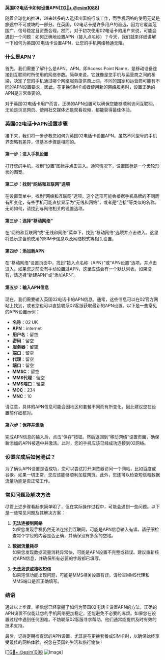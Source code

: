 **英国02电话卡如何设置APN[[TG💪+ @esim1088](https://t.me/s/esim1088)]**

随着全球化的推进，越来越多的人选择出国旅行或工作，而手机网络的使用无疑是旅途中不可或缺的一部分。在英国，02电话卡是许多用户的首选，因为它覆盖范围广、信号稳定且资费合理。然而，对于初次使用02电话卡的用户来说，可能会遇到一个问题：如何正确地设置APN（接入点名称）？今天，我们就来详细讲解一下如何为英国02电话卡设置APN，让您的手机网络畅通无阻。

### 什么是APN？

首先，我们需要了解什么是APN。APN，即Access Point Name，是移动设备连接到互联网时所使用的网络参数。简单来说，它就像是您手机与运营商之间的桥梁，决定了您的手机通过哪个网络服务提供商上网。不同的国家和运营商可能有不同的APN设置要求，因此，在更换SIM卡或者使用新的网络服务时，设置正确的APN是非常重要的。

对于英国02电话卡用户而言，正确的APN设置可以确保您能够顺利访问互联网，无论是浏览网页、使用社交媒体还是观看视频，都能获得最佳体验。

### 英国02电话卡APN设置步骤

接下来，我们将一步步教您如何为英国02电话卡设置APN。虽然不同型号的手机界面略有差异，但基本步骤是相同的。

#### 第一步：进入手机设置

打开您的手机，找到“设置”图标并点击进入。通常情况下，设置图标是一个齿轮形状的图案。

#### 第二步：找到“网络和互联网”选项

在设置菜单中，找到“网络和互联网”选项。这个选项可能会根据手机品牌的不同而有所变化，有些手机可能直接显示为“无线和网络”，或者是“连接”等类似的名称。无论如何，请找到与网络相关的设置选项。

#### 第三步：选择“移动网络”

在“网络和互联网”或“无线和网络”菜单下，找到“移动网络”选项并点击进入。这里将显示您当前使用的SIM卡信息以及网络模式等相关设置。

#### 第四步：添加新APN

在“移动网络”设置页面中，找到“接入点名称（APN）”或“APN设置”选项，并点击进入。如果您之前没有手动设置过APN，这里应该会有一个默认列表。如果没有，请选择“新建APN”或“添加APN”。

#### 第五步：输入APN信息

现在，我们需要输入英国02电话卡的APN信息。通常，这些信息可以在02官方网站上找到，或者您也可以直接联系02客服获取最新的APN设置。以下是一些常见的APN设置示例：

- **名称**：02 UK
- **APN**：internet
- **用户名**：留空
- **密码**：留空
- **服务器**：留空
- **端口**：留空
- **代理**：留空
- **端口**：留空
- **MMSC**：留空
- **MMS代理**：留空
- **MMS端口**：留空
- **MCC**：234
- **MNC**：10

请注意，具体的APN信息可能会因地区和套餐不同而有所变化，因此建议您在设置前仔细核对。

#### 第六步：保存并激活

完成APN信息的输入后，点击“保存”按钮。然后返回到“移动网络”设置页面，确保新添加的APN被选中并激活。此时，您的手机应该已经成功连接到02网络。

### 设置完成后如何测试？

为了确认APN设置是否成功，您可以尝试打开浏览器访问一个网站，比如百度或谷歌。如果一切正常，您应该能够顺利加载网页。此外，您还可以检查短信和数据流量功能是否正常工作。

### 常见问题及解决方法

尽管上述步骤看起来简单明了，但在实际操作过程中，可能会遇到一些问题。以下是一些常见问题及其解决方案：

1. **无法连接到网络**  
   如果您发现手机仍然无法连接到互联网，可能是APN信息输入有误。请仔细检查每个字段的内容是否正确，并确保没有多余的空格。

2. **数据流量耗尽**  
   如果您发现数据流量消耗异常快，可能是APN设置不完整或错误。建议重新核对APN信息，并确保所有必要的字段都已填写。

3. **无法发送或接收短信**  
   如果短信功能出现问题，可能是MMS相关设置有误。请检查MMS代理和MMS端口是否正确填写。

### 结语

通过以上步骤，相信您已经掌握了如何为英国02电话卡设置APN的方法。正确的APN设置不仅能让您的手机网络更加稳定，还能避免不必要的麻烦。如果您在设置过程中遇到任何困难，不妨联系02客服寻求帮助，他们通常能提供及时有效的技术支持。

最后，记得定期检查您的APN设置，尤其是在更换套餐或SIM卡时，以确保始终享受最佳的网络体验。祝您在英国的生活和旅行愉快！

[[TG💪+ @esim1088](https://t.me/s/esim1088) ![Image](https://i.postimg.cc/4NQfJmqS/Snipaste-2025-05-13-00-14-12.png)]